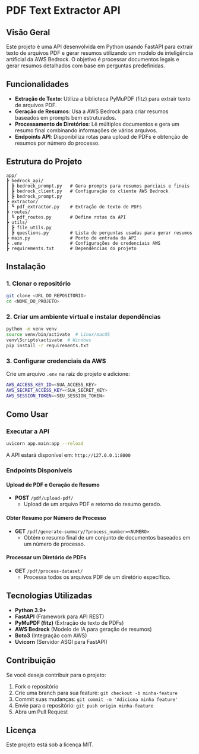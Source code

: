 # PDF Text Extractor API

## Visão Geral
Este projeto é uma API desenvolvida em Python usando FastAPI para extrair texto de arquivos PDF e gerar resumos utilizando um modelo de inteligência artificial da AWS Bedrock. O objetivo é processar documentos legais e gerar resumos detalhados com base em perguntas predefinidas.

## Funcionalidades
- **Extração de Texto**: Utiliza a biblioteca PyMuPDF (fitz) para extrair texto de arquivos PDF.
- **Geração de Resumos**: Usa a AWS Bedrock para criar resumos baseados em prompts bem estruturados.
- **Processamento de Diretórios**: Lê múltiplos documentos e gera um resumo final combinando informações de vários arquivos.
- **Endpoints API**: Disponibiliza rotas para upload de PDFs e obtenção de resumos por número do processo.

## Estrutura do Projeto
```
app/
┣ bedrock_api/
┃ ┣ bedrock_prompt.py   # Gera prompts para resumos parciais e finais
┃ ┣ bedrock_client.py   # Configuração do cliente AWS Bedrock
┃ ┣ bedrock_prompt.py
┣ extractor/
┃ ┗ pdf_extractor.py    # Extração de texto de PDFs
┣ routes/
┃ ┗ pdf_routes.py       # Define rotas da API
┣ utils/
┃ ┣ file_utils.py
┃ ┣ questions.py        # Lista de perguntas usadas para gerar resumos
┣ main.py               # Ponto de entrada da API
┣ .env                  # Configurações de credenciais AWS
┣ requirements.txt      # Dependências do projeto
```

## Instalação
### 1. Clonar o repositório
```sh
git clone <URL_DO_REPOSITORIO>
cd <NOME_DO_PROJETO>
```

### 2. Criar um ambiente virtual e instalar dependências
```sh
python -m venv venv
source venv/bin/activate  # Linux/macOS
venv\Scripts\activate  # Windows
pip install -r requirements.txt
```

### 3. Configurar credenciais da AWS
Crie um arquivo `.env` na raiz do projeto e adicione:
```sh
AWS_ACCESS_KEY_ID=<SUA_ACCESS_KEY>
AWS_SECRET_ACCESS_KEY=<SUA_SECRET_KEY>
AWS_SESSION_TOKEN=<SEU_SESSION_TOKEN>
```

## Como Usar
### Executar a API
```sh
uvicorn app.main:app --reload
```
A API estará disponível em: `http://127.0.0.1:8000`

### Endpoints Disponíveis
#### Upload de PDF e Geração de Resumo
- **POST** `/pdf/upload-pdf/`
  - Upload de um arquivo PDF e retorno do resumo gerado.

#### Obter Resumo por Número de Processo
- **GET** `/pdf/generate-summary/?process_number=<NUMERO>`
  - Obtém o resumo final de um conjunto de documentos baseados em um número de processo.

#### Processar um Diretório de PDFs
- **GET** `/pdf/process-dataset/`
  - Processa todos os arquivos PDF de um diretório específico.

## Tecnologias Utilizadas
- **Python 3.9+**
- **FastAPI** (Framework para API REST)
- **PyMuPDF (fitz)** (Extração de texto de PDFs)
- **AWS Bedrock** (Modelo de IA para geração de resumos)
- **Boto3** (Integração com AWS)
- **Uvicorn** (Servidor ASGI para FastAPI)

## Contribuição
Se você deseja contribuir para o projeto:
1. Fork o repositório
2. Crie uma branch para sua feature: `git checkout -b minha-feature`
3. Commit suas mudanças: `git commit -m 'Adiciona minha feature'`
4. Envie para o repositório: `git push origin minha-feature`
5. Abra um Pull Request

## Licença
Este projeto está sob a licença MIT.

